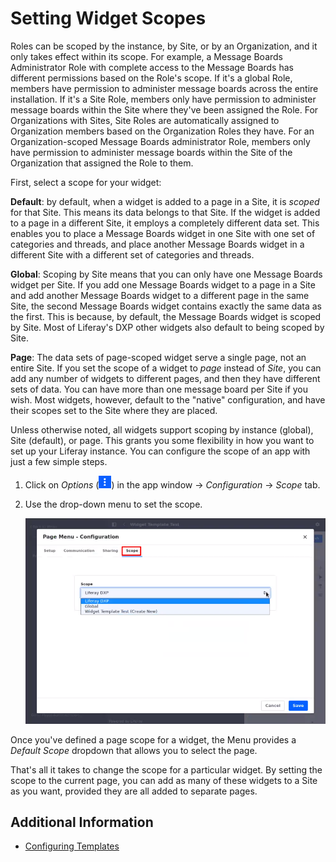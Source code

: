 # Setting Widget Scopes

Roles can be scoped by the instance, by Site, or by an Organization, and it only takes effect within its scope. For example, a Message Boards Administrator Role with complete access to the Message Boards has different permissions based on the Role's scope. If it's a global Role, members have permission to administer message boards across the entire installation. If it's a Site Role, members only have permission to administer message boards within the Site where they've been assigned the Role. For Organizations with Sites, Site Roles are automatically assigned to Organization members based on the Organization Roles they have. For an Organization-scoped Message Boards administrator Role, members only have permission to administer message boards within the Site of the Organization that assigned the Role to them.

First, select a scope for your widget:

**Default**: by default, when a widget is added to a page in a Site, it is *scoped* for that Site. This means its data belongs to that Site. If the widget is added to a page in a different Site, it employs a completely different data set. This enables you to place a Message Boards widget in one Site with one set of categories and threads, and place another Message Boards widget in a different Site with a different set of categories and threads.

**Global**: Scoping by Site means that you can only have one Message Boards widget per Site. If you add one Message Boards widget to a page in a Site and add another Message Boards widget to a different page in the same Site, the second Message Boards widget contains exactly the same data as the first. This is because, by default, the Message Boards widget is scoped by Site. Most of Liferay's DXP other widgets also default to being scoped by Site.

**Page**: The data sets of page-scoped widget serve a single page, not an entire Site. If you set the scope of a widget to *page* instead of *Site*, you can add any number of widgets to different pages, and then they have different sets of data. You can have more than one message board per Site if you wish. Most widgets, however, default to the "native" configuration, and have their scopes set to the Site where they are placed.

Unless otherwise noted, all widgets support scoping by instance (global), Site (default), or page. This grants you some flexibility in how you want to set up your Liferay instance. You can configure the scope of an app with just a few simple steps.

1.  Click on *Options* (![Options](../../../../images/icon-app-options.png)) in the app window &rarr; *Configuration* &rarr; *Scope* tab.

1.  Use the drop-down menu to set the scope.

    ![You can change the scope of your application by navigating to its Configuration menu.](./setting-widget-scopes/images/01.png)

Once you've defined a page scope for a widget, the Menu provides a *Default Scope* dropdown that allows you to select the page.

That's all it takes to change the scope for a particular widget. By setting the scope to the current page, you can add as many of these widgets to a Site as you want, provided they are all added to separate pages.

## Additional Information

- [Configuring Templates](./configuring-templates.md)